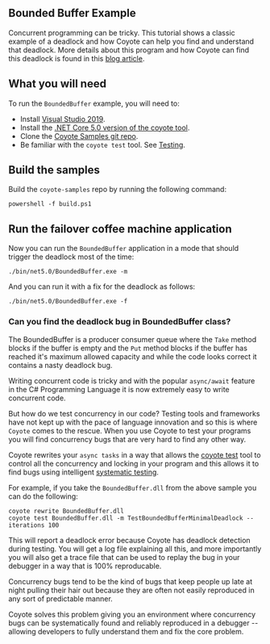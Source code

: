 ## Bounded Buffer Example

Concurrent programming can be tricky.  This tutorial shows a classic example of a deadlock and how Coyote can help you
find and understand that deadlock.  More details about this program and how Coyote can find this deadlock is found in
this [blog
article](https://cloudblogs.microsoft.com/opensource/2020/07/14/extreme-programming-meets-systematic-testing-using-coyote/).

## What you will need

To run the `BoundedBuffer` example, you will need to:

- Install [Visual Studio 2019](https://visualstudio.microsoft.com/downloads/).
- Install the [.NET Core 5.0 version of the coyote tool](../get-started/install.md).
- Clone the [Coyote Samples git repo](http://github.com/microsoft/coyote-samples).
- Be familiar with the `coyote test` tool. See [Testing](../tools/testing.md).

## Build the samples

Build the `coyote-samples` repo by running the following command:

```plain
powershell -f build.ps1
```

## Run the failover coffee machine application

Now you can run the `BoundedBuffer` application in a mode that should trigger the deadlock most of the time:

```plain
./bin/net5.0/BoundedBuffer.exe -m
```

And you can run it with a fix for the deadlock as follows:

```plain
./bin/net5.0/BoundedBuffer.exe -f
```

### Can you find the deadlock bug in BoundedBuffer class?

The BoundedBuffer is a producer consumer queue where the `Take` method blocks if the buffer is empty and the `Put`
method blocks if the buffer has reached it's maximum allowed capacity and while the code looks correct it contains a
nasty deadlock bug.

Writing concurrent code is tricky and with the popular `async/await` feature in the C# Programming Language it is now
extremely easy to write concurrent code.

But how do we test concurrency in our code? Testing tools and frameworks have not kept up with the pace of language
innovation and so this is where `Coyote` comes to the rescue. When you use Coyote to test your programs you will find
concurrency bugs that are very hard to find any other way.

Coyote rewrites your `async tasks` in a way that allows the [coyote test](../tools/testing.md) tool to control all the
concurrency and locking in your program and this allows it to find bugs using intelligent [systematic
testing](../core/systematic-testing.md).

For example, if you take the `BoundedBuffer.dll` from the above sample you can do the following:

```
coyote rewrite BoundedBuffer.dll
coyote test BoundedBuffer.dll -m TestBoundedBufferMinimalDeadlock --iterations 100
```

This will report a deadlock error because Coyote has deadlock detection during testing. You will get a log file
explaining all this, and more importantly you will also get a trace file that can be used to replay the bug in your
debugger in a way that is 100% reproducable.

Concurrency bugs tend to be the kind of bugs that keep people up late at night pulling their hair out because they are
often not easily reproduced in any sort of predictable manner.

Coyote solves this problem giving you an environment where concurrency bugs can be systematically found and reliably
reproduced in a debugger -- allowing developers to fully understand them and fix the core problem.